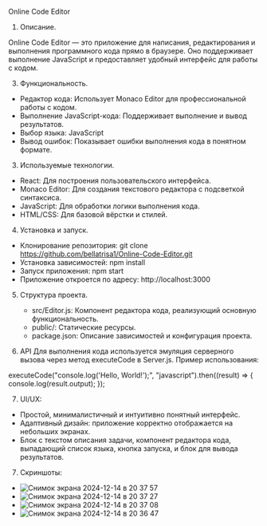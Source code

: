 Online Code Editor

1. Описание.

Online Code Editor — это приложение для написания, редактирования и выполнения программного кода прямо в браузере. Оно поддерживает выполнение JavaScript и предоставляет удобный интерфейс для работы с кодом.

3. Функциональность.
  - Редактор кода: Использует Monaco Editor для профессиональной работы с кодом.
  - Выполнение JavaScript-кода: Поддерживает выполнение и вывод результатов.
  - Выбор языка: JavaScript
  - Вывод ошибок: Показывает ошибки выполнения кода в понятном формате.

3. Используемые технологии.
  - React: Для построения пользовательского интерфейса.
  - Monaco Editor: Для создания текстового редактора с подсветкой синтаксиса.
  - JavaScript: Для обработки логики выполнения кода.
  - HTML/CSS: Для базовой вёрстки и стилей.

4. Установка и запуск.
  - Клонирование репозитория: git clone https://github.com/bellatrisa1/Online-Code-Editor.git
  - Установка зависимостей: npm install
  - Запуск приложения: npm start
  - Приложение откроется по адресу: http://localhost:3000

5. Структура проекта.
   - src/Editor.js: Компонент редактора кода, реализующий основную функциональность.
   - public/: Статические ресурсы.
   - package.json: Описание зависимостей и конфигурация проекта.

6. API
Для выполнения кода используется эмуляция серверного вызова через метод executeCode в Server.js.
Пример использования:

executeCode("console.log('Hello, World!');", "javascript").then((result) => {
  console.log(result.output);
});

7. UI/UX:
  - Простой, минималистичный и интуитивно понятный интерфейс.
  - Адаптивный дизайн: приложение корректно отображается на небольших экранах.
  - Блок с текстом описания задачи, компонент редактора кода, выпадающий список языка, кнопка запуска, и блок для вывода результатов.

7. Скриншоты:
  - ![Снимок экрана 2024-12-14 в 20 37 57](https://github.com/user-attachments/assets/ecdbec48-c342-486d-912b-5bb68a20aaea)
  - ![Снимок экрана 2024-12-14 в 20 37 27](https://github.com/user-attachments/assets/0f9b35e6-fdf3-4e8f-bb68-31d02f1cb71a)
  - ![Снимок экрана 2024-12-14 в 20 37 08](https://github.com/user-attachments/assets/b9fbdae3-e6d0-4351-bcae-2a988ad74187)
  - ![Снимок экрана 2024-12-14 в 20 36 47](https://github.com/user-attachments/assets/a877a639-5f9a-4189-b481-9793c1d409d2)
